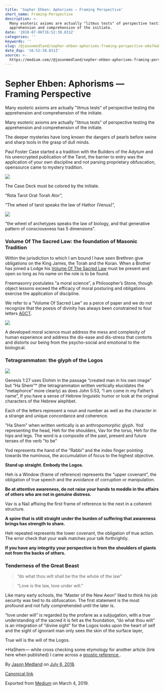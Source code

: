 ```yaml
---
title: 'Sepher Ehben: Aphorisms — Framing Perspective'
short_name: Framing-Perspective
description: >-
  Many esoteric axioms are actually "litmus tests" of perspective testing the
  apprehension and comprehension of the initiate.
date: '2018-07-06T16:52:38.831Z'
categories: ''
keywords: ''
slug: /@jasonmedland/sepher-ehben-aphorisms-framing-perspective-eda74ab5e673
date_dsp: '16:52:38.831Z'
source: >-
  https://medium.com//@jasonmedland/sepher-ehben-aphorisms-framing-perspective-eda74ab5e673
---
```


# Sepher Ehben: Aphorisms — Framing Perspective

Many esoteric axioms are actually "litmus tests" of perspective testing the apprehension and comprehension of the initiate.

Many esoteric axioms are actually "litmus tests" of perspective testing the apprehension and comprehension of the initiate.

The deeper mysteries have long known the dangers of pearls before swine and sharp tools in the grasp of dull minds.

Paul Foster Case started a a tradition with the Builders of the Adytum and his unencrypted publication of the Tarot, the barrier to entry was the application of your own discipline and not parsing proprietary obfuscation, opensource came to mystery tradition.

![](https://cdn-images-1.medium.com/max/600/1*HMzzNVwKKVBDWeQ1S9WWDA.jpeg)

The Case Deck must be colored by the initiate.

“Rota Tarot Orat Torah Ator”,

“The wheel of tarot speaks the law of Hathor (Venus)”,

![](https://cdn-images-1.medium.com/max/600/1*uJkejwdAusAl12e5n8lQ0w.jpeg)

“the wheel of archetypes speaks the law of biology, and that generative pattern of consciousness has 5 dimensions”.

### Volume Of The Sacred Law: the foundation of Masonic Tradition

Within the jurisdiction to which I am bound I have seen Brethren give obligations on the King James, the Torah and the Koran. When a Brother has joined a Lodge his [Volume Of The Sacred Law](https://en.wikipedia.org/wiki/Volume_of_Sacred_Law) must be present and open so long as his name on the role is to be found.

Freemasonry postulates “a moral science”, a Philosopher’s Stone, though object lessons exceed the efficacy of moral posturing and obligations exercise the application of discipline.

We refer to a “Volume Of Sacred Law” as a peice of paper and we do not recognize that the poesis of divinity has always been constrained to four letters [AGCT](https://en.m.wikipedia.org/wiki/DNA).

![](https://cdn-images-1.medium.com/max/800/1*5hq8u13L_6MfxzTKGRZvSA.png)

A developed moral science must address the mess and complexity of human experience and address the dis-ease and dis-stress that contorts and distorts our being from the psycho-social and emotional to the biological.

### Tetragrammaton: the glyph of the Logos

![](https://cdn-images-1.medium.com/max/800/1*8adQyEgCwrBfoc0TukTntA.jpeg)

Genesis 1:27 uses Elohim in the passage “created man in his own image” but “Ha Shem"\* (the tetragrammaton written vertically elucidates the “metaphorce” more clearly) as does John 5:53, “I am come in my Father’s name”, If you have a sense of Hebrew linguistic humor or look at the original characters of the Hebrew alephbet.

Each of the letters represent a noun and number as well as the character in a strange and unique concordance and coherence.

"Ha Shem" when written vertically is an anthropomorphic glyph. Yod representing the head, Heh for the shoulders, Vav for the torso, Heh for the hips and legs. The word is a composite of the past, present and future tenses of the verb "to be"

Yod represents the hand of the “Rabbi” and the index finger pointing towards the numinous, the accumulation of focus to the highest objective.

**Stand up straight. Embody the Logos.**

Heh is a Window (frame of reference) represents the “upper covenant”, the obligation of true speech and the avoidance of corruption or manipulation.

**Be at attentive awareness, do not raise your hands to meddle in the affairs of others who are not in genuine distress.**

Vav is a Nail affixing the first frame of reference to the next in a coherent structure.

**A spine that is still straight under the burden of suffering that awareness brings has strength to share.**

Heh repeated represents the lower covenant, the obligation of true action. The error check that your walk matches your talk forthrightly.

**If you have any integrity your perspective is from the shoulders of giants not from the backs of others.**

### Tenderness of the Great Beast

> “do what thou wilt shall be the the whole of the law”

> “Love is the law, love under will.”

Like many early schools, the <cough> “Master of the New Aeon” liked to think his job security was tied to its obfuscation. The first statement is the most profound and not fully comprehended until the later is.

“love under will” is regarded by the profane as a subjugation, with a true understanding of the sacred it is felt as the foundation, “do what thou wilt” is an integration of “divine sight” for the Logos looks upon the heart of self and the sight of ignorant man only sees the skin of the surface layer,

True will is the will of the Logos.

\*HaShem — while cross checking some etymology for another article (link here when published) I came across a [gnostic reference ](https://en.m.wikipedia.org/wiki/Ineffability).

By [Jason Medland](https://medium.com/@jasonmedland) on [July 6, 2018](https://medium.com/p/eda74ab5e673).

[Canonical link](https://medium.com/@jasonmedland/sepher-ehben-aphorisms-framing-perspective-eda74ab5e673)

Exported from [Medium](https://medium.com) on March 4, 2019.